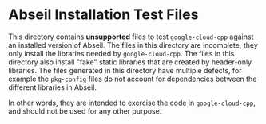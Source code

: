 # Abseil Installation Test Files

This directory contains **unsupported** files to test `google-cloud-cpp` against
an installed version of Abseil.  The files in this directory are incomplete,
they only install the libraries needed by `google-cloud-cpp`.  The files in this
directory also install "fake" static libraries that are created by header-only
libraries. The files generated in this directory have multiple defects, for
example the `pkg-config` files do not account for dependencies
between the different libraries in Abseil.

In other words, they are intended to exercise the code in `google-cloud-cpp`,
and should not be used for any other purpose.
